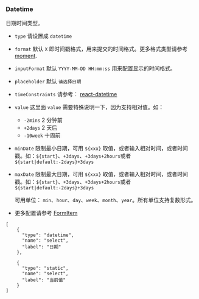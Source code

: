 ### Datetime

日期时间类型。

-   `type` 请设置成 `datetime`
-   `format` 默认 `X` 即时间戳格式，用来提交的时间格式。更多格式类型请参考 [moment](http://momentjs.com/).
-   `inputFormat` 默认 `YYYY-MM-DD HH:mm:ss` 用来配置显示的时间格式。
-   `placeholder` 默认 `请选择日期`
-   `timeConstraints` 请参考： [react-datetime](https://github.com/YouCanBookMe/react-datetime)
-   `value` 这里面 `value` 需要特殊说明一下，因为支持相对值。如：
    -   `-2mins` 2 分钟前
    -   `+2days` 2 天后
    -   `-10week` 十周前
-   `minDate` 限制最小日期，可用 `${xxx}` 取值，或者输入相对时间，或者时间戳。如：`${start}`、`+3days`、`+3days+2hours`或者 `${start|default:-2days}+3days`
-   `maxDate` 限制最大日期，可用 `${xxx}` 取值，或者输入相对时间，或者时间戳。如：`${start}`、`+3days`、`+3days+2hours`或者 `${start|default:-2days}+3days`

    可用单位： `min`、`hour`、`day`、`week`、`month`、`year`。所有单位支持复数形式。

-   更多配置请参考 [FormItem](./FormItem.md)

```schema:height="250" scope="form"
[
    {
      "type": "datetime",
      "name": "select",
      "label": "日期"
    },

    {
      "type": "static",
      "name": "select",
      "label": "当前值"
    }
]
```
